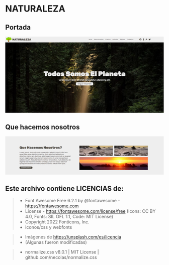 # NATURALEZA

## Portada

<img src="https://github.com/SergiCodeDev/html-css-javascript/blob/main/NATURALEZA/README/portada.PNG?raw=true" alt="portada">

## Que hacemos nosotros

<img src="https://github.com/SergiCodeDev/html-css-javascript/blob/main/NATURALEZA/README/quehacemosnosotros.PNG?raw=true" alt="que hacemos nosotros">

## Este archivo contiene LICENCIAS de:

> * Font Awesome Free 6.2.1 by @fontawesome - https://fontawesome.com
> * License - https://fontawesome.com/license/free (Icons: CC BY 4.0, Fonts: SIL OFL 1.1, Code: MIT License)
> * Copyright 2022 Fonticons, Inc.
> * iconos/css y webfonts

> * Imágenes de https://unsplash.com/es/licencia
> * (Algunas fueron modificadas)

> * normalize.css v8.0.1 | MIT License | github.com/necolas/normalize.css